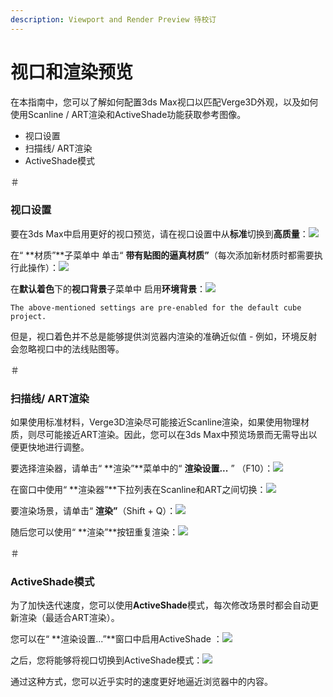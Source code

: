 ```yaml
---
description: Viewport and Render Preview 待校订
---
```


# 视口和渲染预览

在本指南中，您可以了解如何配置3ds Max视口以匹配Verge3D外观，以及如何使用Scanline / ART渲染和ActiveShade功能获取参考图像。

* 视口设置
* 扫描线/ ART渲染
* ActiveShade模式

＃

### 视口设置

要在3ds Max中启用更好的视口预览，请在视口设置中从**标准**切换到**高质量**：![](https://www.soft8soft.com/docs/files/viewport-render-preview/viewport-settings.jpg)

在“ **材质”**子菜单中 单击“ **带有贴图的逼真材质”**（每次添加新材质时都需要执行此操作）：![](https://www.soft8soft.com/docs/files/viewport-render-preview/viewport-settings2.jpg)

在**默认着色**下的**视口背景**子菜单中 启用**环境背景**：![](https://www.soft8soft.com/docs/files/viewport-render-preview/viewport-settings3.jpg)

```text
The above-mentioned settings are pre-enabled for the default cube project.
```

但是，视口着色并不总是能够提供浏览器内渲染的准确近似值 - 例如，环境反射会忽略视口中的法线贴图等。

＃

### 扫描线/ ART渲染

如果使用标准材料，Verge3D渲染尽可能接近Scanline渲染，如果使用物理材质，则尽可能接近ART渲染。因此，您可以在3ds Max中预览场景而无需导出以便更快地进行调整。

要选择渲染器，请单击“ **渲染”**菜单中的“ **渲染设置...** ” （F10）：![](https://www.soft8soft.com/docs/files/viewport-render-preview/render-settings.jpg)

在窗口中使用“ **渲染器”**下拉列表在Scanline和ART之间切换：![](https://www.soft8soft.com/docs/files/viewport-render-preview/render-settings2.jpg)

要渲染场景，请单击“ **渲染”**（Shift + Q）：![](https://www.soft8soft.com/docs/files/viewport-render-preview/render-settings3.jpg)

随后您可以使用“ **渲染”**按钮重复渲染：![](https://www.soft8soft.com/docs/files/viewport-render-preview/render-settings4.jpg)

＃

### ActiveShade模式

为了加快迭代速度，您可以使用**ActiveShade**模式，每次修改场景时都会自动更新渲染（最适合ART渲染）。

您可以在“ **渲染设置...”**窗口中启用ActiveShade ：![](https://www.soft8soft.com/docs/files/viewport-render-preview/activeshade.jpg)

之后，您将能够将视口切换到ActiveShade模式：![](https://www.soft8soft.com/docs/files/viewport-render-preview/activeshade2.jpg)

通过这种方式，您可以近乎实时的速度更好地逼近浏览器中的内容。

